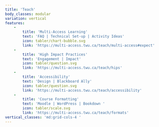 ```yaml
---
title: 'Teach'
body_classes: modular
variation: vertical
features:
    -
        title: 'Multi-Access Learning'
        text: 'FAQ | Technical Set-up | Activity Ideas'
        icon: tabler/chart-bubble.svg
        link: 'https://multi-access.twu.ca/teach/multi-access#expect'
    -
        title: 'High Impact Practices'
        text: 'Engagement | Impact'
        icon: tabler/question.svg
        link: 'https://multi-access.twu.ca/teach/hips'
    -   
        title: 'Accessibility'
        text: 'Design | Blackboard Ally'
        icon: tabler/question.svg
        link: 'https://multi-access.twu.ca/teach/accessibility'
    -
        title: 'Course Formatting'
        text: 'Moodle | WordPress | Bookdown '
        icon: tabler/scale.svg
        link: 'https://multi-access.twu.ca/teach/formats'
vertical_classes: 'md:grid-cols-4 '
---
```

